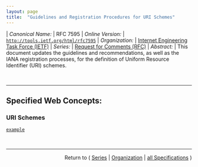 ```yaml
---
layout: page
title:  "Guidelines and Registration Procedures for URI Schemes"
---
```


| *Canonical Name:* | RFC 7595
| *Online Version:* | [`http://tools.ietf.org/html/rfc7595`](http://tools.ietf.org/html/rfc7595)
| *Organization:* | [Internet Engineering Task Force (IETF)](..  "List of specification series by this organization")
| *Series:* | [Request for Comments (RFC)](.  "List of specifications in this series")
| *Abstract:* | This document updates the guidelines and recommendations, as well as the IANA registration processes, for the definition of Uniform Resource Identifier (URI) schemes.

<br/>
<hr/>

## Specified Web Concepts:

### URI Schemes

[`example`](/concepts/uri-scheme/example "There is a need for a scheme name that can be used for examples in documentation without fear of conflicts with current or future actual schemes. The scheme &#34;example&#34; is hereby registered as a 'permanent' scheme for that purpose.")



<br/>
<hr/>

<p style="text-align: right">Return to ( <a href="./">Series</a> | <a href="../">Organization</a> | <a href="../../">all Specifications</a> )</p>